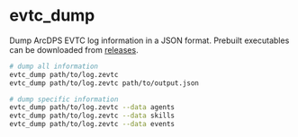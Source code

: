# evtc_dump

Dump ArcDPS EVTC log information in a JSON format.
Prebuilt executables can be downloaded from [releases](../../../releases).

```sh
# dump all information
evtc_dump path/to/log.zevtc
evtc_dump path/to/log.zevtc path/to/output.json

# dump specific information
evtc_dump path/to/log.zevtc --data agents
evtc_dump path/to/log.zevtc --data skills
evtc_dump path/to/log.zevtc --data events
```
